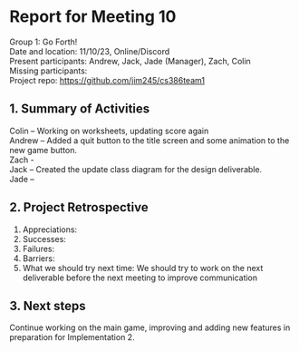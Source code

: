 # Report for Meeting 10
Group 1: Go Forth! <br>
Date and location: 11/10/23, Online/Discord <br>
Present participants: Andrew, Jack, Jade (Manager), Zach, Colin <br>
Missing participants: <br>
Project repo: https://github.com/jim245/cs386team1 <br>

## 1. Summary of Activities
Colin – Working on worksheets, updating score again<br>
Andrew – Added a quit button to the title screen and some animation to the new game button.<br>
Zach - <br>
Jack – Created the update class diagram for the design deliverable.<br>
Jade – <br>

## 2. Project Retrospective
  1. Appreciations: <br>
  2. Successes: <br>
  3. Failures: <br>
  4. Barriers: <br>
  5. What we should try next time: We should try to work on the next deliverable before the next meeting to improve communication<br>

## 3. Next steps
Continue working on the main game, improving and adding new features in preparation for Implementation 2.
